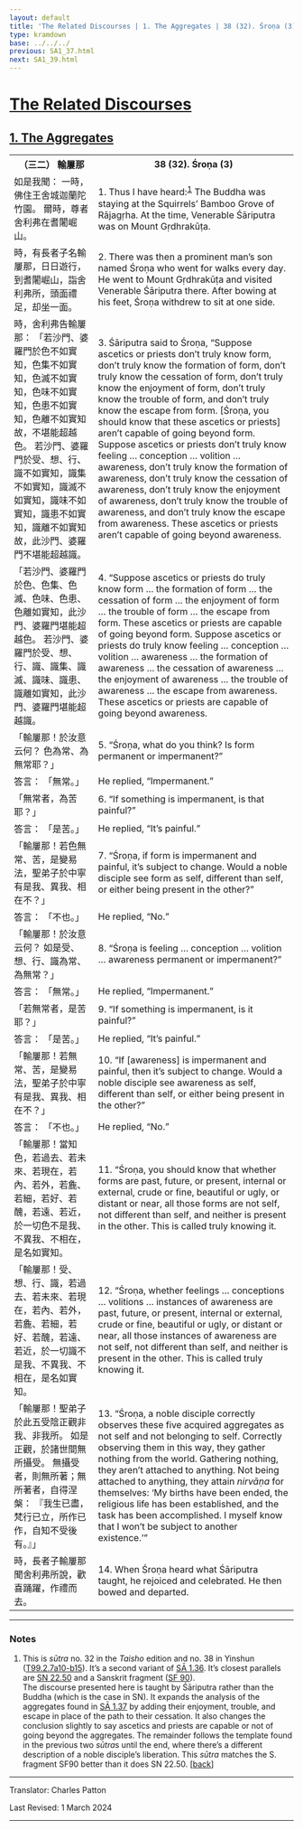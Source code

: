 ```yaml
---
layout: default
title: 'The Related Discourses | 1. The Aggregates | 38 (32). Śroṇa (3)'
type: kramdown
base: ../../../
previous: SA1_37.html
next: SA1_39.html
---
```


<h1><a href='../index.html'>The Related Discourses</a></h1>
<h2><a href='index.html'>1. The Aggregates</a></h2>

<table class="trans">
  <th class='ch'>（三二） 輸屢那</th>
  <th class='en'>38 (32). Śroṇa (3)</th>
  <tr>
    <td class="ch" title='t99.2.7a10'>如是我聞： 一時，佛住王舍城迦蘭陀竹園。 爾時，尊者舍利弗在耆闍崛山。</td>
    <td id='p1'>1. Thus I have heard:<sup id="ref1"><a href="#n1">1</a></sup> The Buddha was staying at the Squirrels’ Bamboo Grove of Rājagṛha. At the time, Venerable Śāriputra was on Mount Gṛdhrakūṭa.</td>
  </tr>
  <tr>
    <td class="ch" title='t99.2.7a11'>時，有長者子名輸屢那，日日遊行，到耆闍崛山，詣舍利弗所，頭面禮足，却坐一面。</td>
    <td id='p2'>2. There was then a prominent man’s son named Śroṇa who went for walks every day. He went to Mount Gṛdhrakūṭa and visited Venerable Śāriputra there. After bowing at his feet, Śroṇa withdrew to sit at one side.</td>
  </tr>
  <tr>
    <td class="ch" title='t99.2.7a13'>時，舍利弗告輸屢那： 「若沙門、婆羅門於色不如實知，色集不如實知，色滅不如實知，色味不如實知，色患不如實知，色離不如實知故，不堪能超越色。 若沙門、婆羅門於受、想、行、識不如實知，識集不如實知，識滅不如實知，識味不如實知，識患不如實知，識離不如實知故，此沙門、婆羅門不堪能超越識。</td>
    <td id='p3'>3. Śāriputra said to Śroṇa, “Suppose ascetics or priests don’t truly know form, don’t truly know the formation of form, don’t truly know the cessation of form, don’t truly know the enjoyment of form, don’t truly know the trouble of form, and don’t truly know the escape from form. [Śroṇa, you should know that these ascetics or priests] aren’t capable of going beyond form. Suppose ascetics or priests don’t truly know feeling … conception … volition … awareness, don’t truly know the formation of awareness, don’t truly know the cessation of awareness, don’t truly know the enjoyment of awareness, don’t truly know the trouble of awareness, and don’t truly know the escape from awareness. These ascetics or priests aren’t capable of going beyond awareness.</td>
  </tr>
  <tr>
    <td class="ch" title='t99.2.7a20'>「若沙門、婆羅門於色、色集、色滅、色味、色患、色離如實知，此沙門、婆羅門堪能超越色。 若沙門、婆羅門於受、想、行、識、識集、識滅、識味、識患、識離如實知，此沙門、婆羅門堪能超越識。</td>
    <td id='p4'>4. “Suppose ascetics or priests do truly know form … the formation of form … the cessation of form … the enjoyment of form … the trouble of form … the escape from form. These ascetics or priests are capable of going beyond form. Suppose ascetics or priests do truly know feeling … conception … volition … awareness … the formation of awareness … the cessation of awareness … the enjoyment of awareness … the trouble of awareness … the escape from awareness. These ascetics or priests are capable of going beyond awareness.</td>
  </tr>
  <tr>
    <td class="ch" title='t99.2.7a24'>「輸屢那！於汝意云何？ 色為常、為無常耶？」</td>
    <td id='p5'>5. “Śroṇa, what do you think? Is form permanent or impermanent?”</td>
  </tr>
  <tr>
    <td class="ch" title='t99.2.7a25'>答言： 「無常。」</td>
    <td>He replied, “Impermanent.”</td>
  </tr>
  <tr>
    <td class="ch" title='t99.2.7a26'>「無常者，為苦耶？」</td>
    <td id='p6'>6. “If something is impermanent, is that painful?”</td>
  </tr>
  <tr>
    <td class="ch" title='t99.2.7a26'>答言： 「是苦。」</td>
    <td>He replied, “It’s painful.”</td>
  </tr>
  <tr>
    <td class="ch" title='t99.2.7a26'>「輸屢那！若色無常、苦，是變易法，聖弟子於中寧有是我、異我、相在不？」</td>
    <td id='p7'>7. “Śroṇa, if form is impermanent and painful, it’s subject to change. Would a noble disciple see form as self, different than self, or either being present in the other?”</td>
  </tr>
  <tr>
    <td class="ch" title='t99.2.7a28'>答言： 「不也。」</td>
    <td>He replied, “No.”</td>
  </tr>
  <tr>
    <td class="ch" title='t99.2.7a28'>「輸屢那！於汝意云何？ 如是受、想、行、識為常、為無常？」</td>
    <td id='p8'>8. “Śroṇa is feeling … conception … volition … awareness permanent or impermanent?”</td>
  </tr>
  <tr>
    <td class="ch" title='t99.2.7a29'>答言： 「無常。」</td>
    <td>He replied, “Impermanent.”</td>
  </tr>
  <tr>
    <td class="ch" title='t99.2.7b1'>「若無常者，是苦耶？」</td>
    <td id='p9'>9. “If something is impermanent, is it painful?”</td>
  </tr>
  <tr>
    <td class="ch" title='t99.2.7b1'>答言： 「是苦。」</td>
    <td>He replied, “It’s painful.”</td>
  </tr>
  <tr>
    <td class="ch" title='t99.2.7b1'>「輸屢那！若無常、苦，是變易法，聖弟子於中寧有是我、異我、相在不？」</td>
    <td id='p10'>10. “If [awareness] is impermanent and painful, then it’s subject to change. Would a noble disciple see awareness as self, different than self, or either being present in the other?”</td>
  </tr>
  <tr>
    <td class="ch" title='t99.2.7b1'>答言： 「不也。」</td>
    <td>He replied, “No.”</td>
  </tr>
  <tr>
    <td class="ch" title='t99.2.7b3'>「輸屢那！當知色，若過去、若未來、若現在，若內、若外，若麁、若細，若好、若醜，若遠、若近，於一切色不是我、不異我、不相在，是名如實知。</td>
    <td id='p11'>11. “Śroṇa, you should know that whether forms are past, future, or present, internal or external, crude or fine, beautiful or ugly, or distant or near, all those forms are not self, not different than self, and neither is present in the other. This is called truly knowing it.</td>
  </tr>
  <tr>
    <td class="ch" title='t99.2.7b6'>「輸屢那！受、想、行、識，若過去、若未來、若現在，若內、若外，若麁、若細，若好、若醜，若遠、若近，於一切識不是我、不異我、不相在，是名如實知。</td>
    <td id='p12'>12. “Śroṇa, whether feelings … conceptions … volitions … instances of awareness are past, future, or present, internal or external, crude or fine, beautiful or ugly, or distant or near, all those instances of awareness are not self, not different than self, and neither is present in the other. This is called truly knowing it.</td>
  </tr>
  <tr>
    <td class="ch" title='t99.2.7b10'>「輸屢那！聖弟子於此五受陰正觀非我、非我所。 如是正觀，於諸世間無所攝受。 無攝受者，則無所著；無所著者，自得涅槃： 『我生已盡，梵行已立，所作已作，自知不受後有。』」</td>
    <td id='p13'>13. “Śroṇa, a noble disciple correctly observes these five acquired aggregates as not self and not belonging to self. Correctly observing them in this way, they gather nothing from the world. Gathering nothing, they aren’t attached to anything. Not being attached to anything, they attain <em>nirvāṇa</em> for themselves: ‘My births have been ended, the religious life has been established, and the task has been accomplished. I myself know that I won’t be subject to another existence.’”</td>
  </tr>
  <tr>
    <td class="ch" title='t99.2.7b14'>時，長者子輸屢那聞舍利弗所說，歡喜踊躍，作禮而去。</td>
    <td id='p14'>14. When Śroṇa heard what Śāriputra taught, he rejoiced and celebrated. He then bowed and departed.</td>
  </tr>
</table>

<hr/>

<h3 id="notes">Notes</h3>

<ol>
<li id="n1">This is <em>sūtra</em> no. 32 in the <cite>Taisho</cite> edition and no. 38 in Yinshun (<a href="https://cbetaonline.dila.edu.tw/zh/T02n0099_p0007a10" target="_blank">T99.2.7a10-b15</a>). It’s a second variant of <a href="SA1_36.html" target="_blank">SĀ 1.36</a>. It’s closest parallels are <a href="https://suttacentral.net/sn22.50" target="_blank">SN 22.50</a> and a Sanskrit fragment (<a href="https://suttacentral.net/sf90/san/vallee" target="_blank">SF 90</a>).<br/>
The discourse presented here is taught by Śāriputra rather than the Buddha (which is the case in SN). It expands the analysis of the aggregates found in <a href="SA1_37.html" target="_blank">SĀ 1.37</a> by adding their enjoyment, trouble, and escape in place of the path to their cessation. It also changes the conclusion slightly to say ascetics and priests are capable or not of going beyond the aggregates. The remainder follows the template found in the previous two <em>sūtra</em>s until the end, where there’s a different description of a noble disciple’s liberation. This <em>sūtra</em> matches the S. fragment SF90 better than it does SN 22.50. [<a href="#ref1">back</a>]</li>
</ol>
<hr/>

<p class="translator">Translator: Charles Patton</p>
<p class='revised'>Last Revised: 1 March 2024</p>

<hr/>